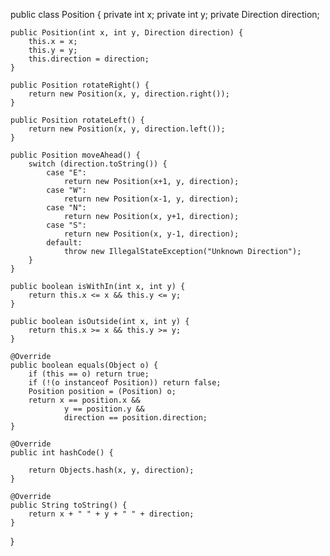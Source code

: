 public class Position {
    private int x;
    private int y;
    private Direction direction;

    public Position(int x, int y, Direction direction) {
        this.x = x;
        this.y = y;
        this.direction = direction;
    }

    public Position rotateRight() {
        return new Position(x, y, direction.right());
    }

    public Position rotateLeft() {
        return new Position(x, y, direction.left());
    }

    public Position moveAhead() {
        switch (direction.toString()) {
            case "E":
                return new Position(x+1, y, direction);
            case "W":
                return new Position(x-1, y, direction);
            case "N":
                return new Position(x, y+1, direction);
            case "S":
                return new Position(x, y-1, direction);
            default:
                throw new IllegalStateException("Unknown Direction");
        }
    }

    public boolean isWithIn(int x, int y) {
        return this.x <= x && this.y <= y;
    }

    public boolean isOutside(int x, int y) {
        return this.x >= x && this.y >= y;
    }

    @Override
    public boolean equals(Object o) {
        if (this == o) return true;
        if (!(o instanceof Position)) return false;
        Position position = (Position) o;
        return x == position.x &&
                y == position.y &&
                direction == position.direction;
    }

    @Override
    public int hashCode() {

        return Objects.hash(x, y, direction);
    }

    @Override
    public String toString() {
        return x + " " + y + " " + direction;
    }
}
